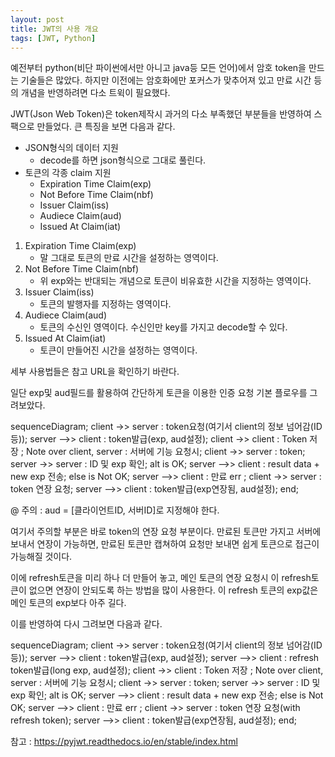 ```yaml
---
layout: post
title: JWT의 사용 개요
tags: [JWT, Python] 
---
```






예전부터 python(비단 파이썬에서만 아니고 java등 모든 언어)에서 암호 token을 만드는 기술들은 많았다. 하지만 이전에는 암호화에만 포커스가 맞추어져 있고 만료 시간 등의 개념을 반영하려면 다소 트윅이 필요했다. 

JWT(Json Web Token)은 token제작시 과거의 다소 부족했던 부분들을 반영하여 스팩으로 만들었다. 큰 특징을 보면 다음과 같다. 

* JSON형식의 데이터 지원 
  * decode를 하면 json형식으로 그대로 풀린다. 
* 토큰의 각종 claim 지원
  * Expiration Time Claim(exp)
  * Not Before Time Claim(nbf)
  * Issuer Claim(iss)
  * Audiece Claim(aud)
  * Issued At Claim(iat)



1. Expiration Time Claim(exp) 
   * 말 그대로 토큰의 만료 시간을 설정하는 영역이다. 
2. Not Before Time Claim(nbf)
   * 위 exp와는 반대되는 개념으로 토큰이 비유효한 시간을 지정하는 영역이다.
3. Issuer Claim(iss)
   * 토큰의 발행자를 지정하는 영역이다. 
4. Audiece Claim(aud)
   * 토큰의 수신인 영역이다. 수신인만 key를 가지고 decode할 수 있다.
5. Issued At Claim(iat)
   * 토큰이 만들어진 시간을 설정하는 영역이다. 



세부 사용법들은 참고 URL을 확인하기 바란다. 



일단 exp및 aud필드를 활용하여 간단하게 토큰을 이용한 인증 요청 기본 플로우를 그려보았다. 



<div class='mermaid'>
sequenceDiagram; 
    client ->> server : token요청(여기서 client의 정보 넘어감(ID등));
    server -->> client : token발급(exp, aud설정);
client ->> client : Token 저장 ;
Note over client, server : 서버에 기능 요청시;
client ->> server : token;
server ->> server : ID 및 exp 확인;
alt is OK;
	server -->> client : result data + new exp 전송;
else is Not OK;
    server -->> client : 만료 err ;
	client ->> server : token 연장 요청;
	server -->> client : token발급(exp연장됨, aud설정);
end;
</div>


@ 주의 : aud = [클라이언트ID, 서버ID]로 지정해야 한다.



여기서 주의할 부분은 바로 token의 연장 요청 부분이다. 만료된 토큰만 가지고 서버에 보내서 연장이 가능하면, 만료된 토큰만 캡쳐하여 요청만 보내면 쉽게 토큰으로 접근이 가능해질 것이다. 

이에 refresh토큰을 미리 하나 더 만들어 놓고, 메인 토큰의 연장 요청시 이 refresh토큰이 없으면 연장이 안되도록 하는 방법을 많이 사용한다. 이 refresh 토큰의 exp값은 메인 토큰의 exp보다 아주 길다. 

이를 반영하여 다시 그려보면 다음과 같다. 

<div class = 'mermaid'>

  sequenceDiagram; 
    client ->> server : token요청(여기서 client의 정보 넘어감(ID등));
    server -->> client : token발급(exp, aud설정);
    server -->> client : refresh token발급(long exp, aud설정);
client ->> client : Token 저장 ;
Note over client, server : 서버에 기능 요청시;
client ->> server : token;
server ->> server : ID 및 exp 확인;
alt is OK;
	server -->> client : result data + new exp 전송;
else is Not OK;
    server -->> client : 만료 err ;
	client ->> server : token 연장 요청(with refresh token);
	server -->> client : token발급(exp연장됨, aud설정);
end; 
</div>





참고 : https://pyjwt.readthedocs.io/en/stable/index.html
